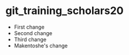 # git_training_scholars20

- First change
- Second change
- Third change
- Makentoshe's change






